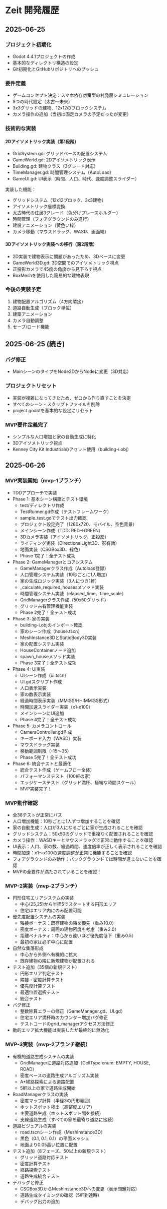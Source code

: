 # Zeit 開発履歴

## 2025-06-25

### プロジェクト初期化
- Godot 4.4.1プロジェクトの作成
- 基本的なディレクトリ構造の設定
- Git初期化とGitHubリポジトリへのプッシュ

### 要件定義
- ゲームコンセプト決定：スマホ依存対策型の村発展シミュレーション
- 9つの時代設定（太古〜未来）
- 3x3グリッドの建物、12x12のブロックシステム
- カメラ操作の追加（当初は固定カメラの予定だったが変更）

### 技術的な実装
#### 2Dアイソメトリック実装（第1段階）
- GridSystem.gd: グリッドベースの配置システム
- GameWorld.gd: 2Dアイソメトリック表示
- Building.gd: 建物クラス（3グレード対応）
- TimeManager.gd: 時間管理システム（AutoLoad）
- GameUI.gd: UI表示（時間、人口、時代、速度調整スライダー）

実装した機能：
- グリッドシステム（12x12ブロック、3x3建物）
- アイソメトリック座標変換
- 太古時代の住居3グレード（色分けプレースホルダー）
- 時間管理（フォアグラウンドのみ進行）
- 建設アニメーション（黄色い枠）
- カメラ移動（マウスドラッグ、WASD、画面端）

#### 3Dアイソメトリック実装への移行（第2段階）
- 2D実装で建物表示に問題があったため、3Dベースに変更
- GameWorld3D.gd: 3D空間でのアイソメトリック視点
- 正投影カメラで45度の角度から見下ろす視点
- BoxMeshを使用した簡易的な建物表現

### 今後の実装予定
1. 建物配置アルゴリズム（4方向隣接）
2. 道路自動生成（ブロック単位）
3. 建築アニメーション
4. カメラ自動調整
5. セーブ/ロード機能

## 2025-06-25 (続き)

### バグ修正
- MainシーンのタイプをNode2DからNodeに変更（3D対応）

### プロジェクトリセット
- 実装が複雑になってきたため、ゼロから作り直すことを決定
- すべてのシーン・スクリプトファイルを削除
- project.godotを基本的な設定にリセット

### MVP要件定義完了
- シンプルな人口増加と家の自動生成に特化
- 3Dアイソメトリック視点
- Kenney City Kit Industrialのアセット使用（building-i.obj）

## 2025-06-26

### MVP実装開始（mvp-1ブランチ）
- TDDアプローチで実装
- Phase 1: 基本シーン構築とテスト環境
  - test/ディレクトリ作成
  - TestRunner.gd作成（テストフレームワーク）
  - sample_test.gdでテスト出力確認
  - プロジェクト設定完了（1280x720、モバイル、空色背景）
  - メインシーン作成（TDD: RED→GREEN）
  - 3Dカメラ実装（アイソメトリック、正投影）
  - ライティング実装（DirectionalLight3D、影有効）
  - 地面実装（CSGBox3D、緑色）
  - Phase 1完了！全テスト成功
- Phase 2: GameManagerとコアシステム
  - GameManagerクラス作成（Autoload登録）
  - 人口管理システム実装（10秒ごとに1人増加）
  - 家の生成ロジック実装（3人につき1軒）
  - _calculate_required_housesメソッド実装
  - 時間管理システム実装（elapsed_time、time_scale）
  - GridManagerクラス作成（50x50グリッド）
  - グリッド占有管理機能実装
  - Phase 2完了！全テスト成功
- Phase 3: 家の実装
  - building-i.objのインポート確認
  - 家のシーン作成（house.tscn）
  - MeshInstance3DとStaticBody3D実装
  - 家の配置システム実装
  - HouseContainerノード追加
  - spawn_houseメソッド実装
  - Phase 3完了！全テスト成功
- Phase 4: UI実装
  - UIシーン作成（ui.tscn）
  - UI.gdスクリプト作成
  - 人口表示実装
  - 家の数表示実装
  - 経過時間表示実装（MM:SS/HH:MM:SS形式）
  - 時間加速スライダー実装（x1-x100）
  - メインシーンにUI追加
  - Phase 4完了！全テスト成功
- Phase 5: カメラコントロール
  - CameraController.gd作成
  - キーボード入力（WASD）実装
  - マウスドラッグ実装
  - 移動範囲制限（-15〜35）
  - Phase 5完了！全テスト成功
- Phase 6: 統合テストと最適化
  - 統合テスト作成（ゲームフロー全体）
  - パフォーマンステスト（100軒の家）
  - エッジケーステスト（グリッド満杯、極端な時間スケール）
  - MVP実装完了！

### MVP動作確認
- 全38テストが正常にパス
- 人口増加機能：10秒ごとに1人ずつ増加することを確認
- 家の自動生成：人口が3人になるごとに家が生成されることを確認
- グリッドシステム：50x50のグリッドで重複なく配置されることを確認
- カメラ操作：WASDキーとマウスドラッグで正常に動作することを確認
- UI表示：人口、家の数、経過時間、速度倍率が正しく表示されることを確認
- 時間加速：x1〜x100の速度調整が正常に機能することを確認
- フォアグラウンドのみ動作：バックグラウンドでは時間が進まないことを確認
- MVPの全要件が満たされていることを確認！

### MVP-2実装（mvp-2ブランチ）
- 円形住宅エリアシステムの実装
  - 中心(25,25)から半径5でスタートする円形エリア
  - 住宅はエリア内にのみ配置可能
- 優先度配置システムの実装
  - 隣接ボーナス：既存建物の隣を優先（重み10.0）
  - 密度ボーナス：周囲の建物密度を考慮（重み2.0）
  - 距離ペナルティ：中心から遠いほど優先度低下（重み0.5）
  - 最初の家は必ず中心に配置
- 自然な集落形成
  - 中心から外側へ有機的に拡大
  - 既存建物の隣に新規建物が配置される
- テスト追加（35個の新規テスト）
  - 円形エリア判定テスト
  - 隣接・密度計算テスト  
  - 優先度計算テスト
  - 最適位置選択テスト
  - 統合テスト
- バグ修正
  - 整数除算エラーの修正（GameManager.gd、UI.gd）
  - 住宅エリア満杯時のカウンター増加バグ修正
  - テストコードのgrid_managerアクセス方法修正
- 動的エリア拡大機能は実装したが最終的に無効化

### MVP-3実装（mvp-2ブランチ継続）
- 有機的道路生成システムの実装
  - GridManagerに道路対応追加（CellType enum: EMPTY, HOUSE, ROAD）
  - 密度ベースの道路生成アルゴリズム実装
  - A*経路探索による道路配置
  - 5軒以上の家で道路生成開始
- RoadManagerクラスの実装
  - 密度マップ計算（半径3の円形範囲）
  - ホットスポット検出（高密度エリア）
  - 主要道路生成（ホットスポット間を接続）
  - 支線道路生成（すべての家を最寄り道路に接続）
- 道路ビジュアルの実装
  - road.tscnシーン作成（MeshInstance3D）
  - 黒色（0.1, 0.1, 0.1）の平面メッシュ
  - 地面より0.05高い位置に配置
- テスト追加（8フェーズ、50以上の新規テスト）
  - グリッド道路対応テスト
  - 密度計算テスト
  - 経路探索テスト
  - 道路生成統合テスト
- デバッグと修正
  - CSGBox3DからMeshInstance3Dへの変更（表示問題対応）
  - 道路生成タイミングの確認（5軒到達時）
  - デバッグ出力の追加

